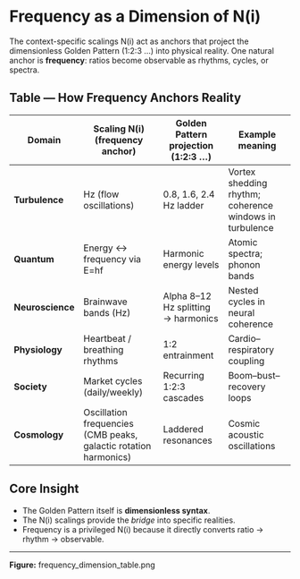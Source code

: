 
# Frequency as a Dimension of N(i)

The context-specific scalings N(i) act as anchors that project the dimensionless Golden Pattern (1:2:3 …) into physical reality.
One natural anchor is **frequency**: ratios become observable as rhythms, cycles, or spectra.

## Table — How Frequency Anchors Reality

| Domain       | Scaling N(i) (frequency anchor)                                      | Golden Pattern projection (1:2:3 …)          | Example meaning                                     |
|--------------|------------------------------------------------------------------------|----------------------------------------------|-----------------------------------------------------|
| **Turbulence** | Hz (flow oscillations)                                              | 0.8, 1.6, 2.4 Hz ladder                       | Vortex shedding rhythm; coherence windows in turbulence |
| **Quantum**    | Energy ↔ frequency via E=hf                                         | Harmonic energy levels                        | Atomic spectra; phonon bands                        |
| **Neuroscience** | Brainwave bands (Hz)                                             | Alpha 8–12 Hz splitting → harmonics           | Nested cycles in neural coherence                   |
| **Physiology** | Heartbeat / breathing rhythms                                      | 1:2 entrainment                               | Cardio–respiratory coupling                         |
| **Society**     | Market cycles (daily/weekly)                                       | Recurring 1:2:3 cascades                      | Boom–bust–recovery loops                            |
| **Cosmology**   | Oscillation frequencies (CMB peaks, galactic rotation harmonics)   | Laddered resonances                            | Cosmic acoustic oscillations                        |

## Core Insight

- The Golden Pattern itself is **dimensionless syntax**.  
- The N(i) scalings provide the *bridge* into specific realities.  
- Frequency is a privileged N(i) because it directly converts ratio → rhythm → observable.

---

**Figure:** frequency_dimension_table.png
